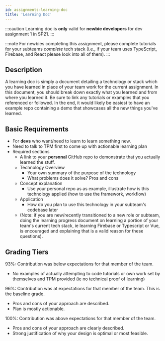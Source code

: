 ```yaml
---
id: assignments-learning-doc
title: 'Learning Doc'
---
```


:::caution
Learning doc is **only** valid for **newbie developers** for dev assignment 1 in SP21.
:::

:::note
For newbies completing this assignment, please complete tutorials for your subteams _complete_ tech stack (i.e., if your team uses TypeScript, Firebase, and React please look into all of them).
:::

## Description

A learning doc is simply a document detailing a technology or stack which you
have learned in place of your team work for the current assignment. In this
document, you should break down exactly what you learned and from where you
learned it. Be sure to link any tutorials or examples that you referenced or
followed. In the end, it would likely be easiest to have an example repo
containing a demo that showcases all the new things you've learned.

## Basic Requirements

- For **devs** who want/need to learn to learn something new.
- Need to talk to TPM first to come up with actionable learning plan
- Required sections
  - A link to your **personal** GitHub repo to demonstrate that you actually learned the stuff.
  - Technology Overview
    - Your own summary of the purpose of the technology
    - What problems does it solve? Pros and cons
  - Concept explanation
    - Use your personal repo as as example, illustrate how is this technology applied (how to use the framework, workflow)
  - Application
    - How do you plan to use this technology in your subteam&#39;s codebase later
  - (Note: if you are new/recently transitioned to a new role or subteam, doing the learning progress document on learning a portion of your team&#39;s current tech stack, ie learning Firebase or Typescript or Vue, is encouraged and explaining that is a valid reason for these questions).

## Grading Tiers

93%: Contribution was below expectations for that member of the team.

- No examples of actually attempting to code tutorials or own work set by themselves and TPM provided (ie no technical proof of learning)

96%: Contribution was at expectations for that member of the team. This is the baseline grade.

- Pros and cons of your approach are described.
- Plan is mostly actionable.

100%: Contribution was above expectations for that member of the team.

- Pros and cons of your approach are clearly described.
- Strong justification of why your design is optimal or most feasible.
